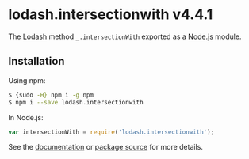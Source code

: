 # lodash.intersectionwith v4.4.1

The [Lodash](https://lodash.com/) method `_.intersectionWith` exported as a [Node.js](https://nodejs.org/) module.

## Installation

Using npm:
```bash
$ {sudo -H} npm i -g npm
$ npm i --save lodash.intersectionwith
```

In Node.js:
```js
var intersectionWith = require('lodash.intersectionwith');
```

See the [documentation](https://lodash.com/docs#intersectionWith) or [package source](https://github.com/lodash/lodash/blob/4.4.1-npm-packages/lodash.intersectionwith) for more details.
